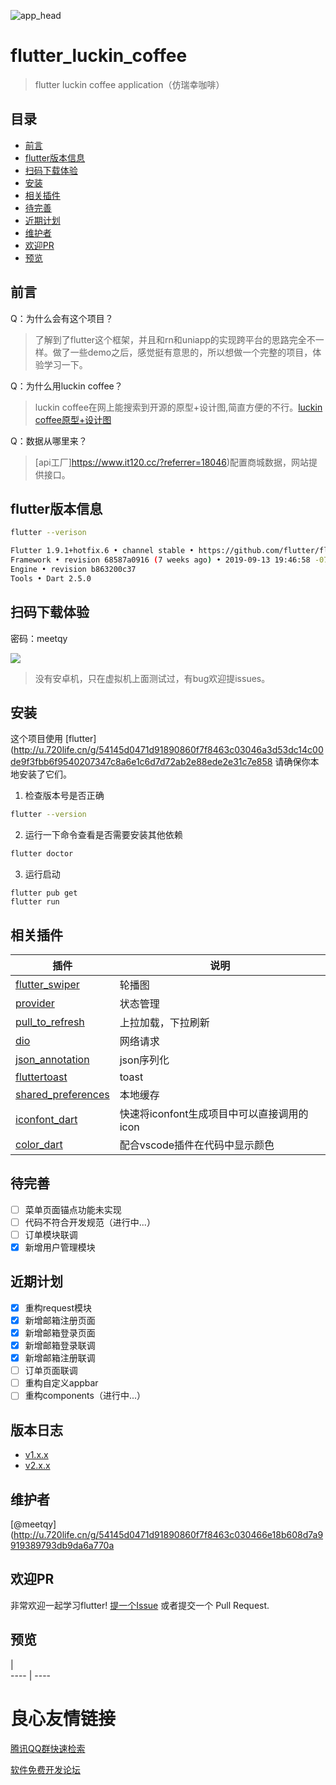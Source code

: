 ![app_head](./readme/images/githead1.png)

# flutter_luckin_coffee

> flutter luckin coffee application（仿瑞幸咖啡）

## 目录

- [前言](#前言)
- [flutter版本信息](#flutter版本信息)
- [扫码下载体验](#扫码下载体验)
- [安装](#安装)
- [相关插件](#相关插件)
- [待完善](#待完善)
- [近期计划](#近期计划)
- [维护者](#维护者)
- [欢迎PR](#欢迎PR)
- [预览](#预览)

## 前言

Q：为什么会有这个项目？

> 了解到了flutter这个框架，并且和rn和uniapp的实现跨平台的思路完全不一样。做了一些demo之后，感觉挺有意思的，所以想做一个完整的项目，体验学习一下。

Q：为什么用luckin coffee？

> luckin coffee在网上能搜索到开源的原型+设计图,简直方便的不行。[luckin coffee原型+设计图](http://u.720life.cn/g/71446ccd22fdeaf0c6064fec8055bb32196593ee2460c419c53eb848cd5d844473f29819806fc0dba540ac835cb9a9d38783301a2a1f60dffeee9b1a7f2a8a5c184c992bb0896bd4f0f3db24e353a8d1) 

Q：数据从哪里来？

> [api工厂]https://www.it120.cc/?referrer=18046)配置商城数据，网站提供接口。

## flutter版本信息

``` sh
flutter --verison
```

``` sh
Flutter 1.9.1+hotfix.6 • channel stable • https://github.com/flutter/flutter.git
Framework • revision 68587a0916 (7 weeks ago) • 2019-09-13 19:46:58 -0700
Engine • revision b863200c37
Tools • Dart 2.5.0
```

## 扫码下载体验

密码：meetqy

![](./qrcode.png)

> 没有安卓机，只在虚拟机上面测试过，有bug欢迎提issues。

## 安装

这个项目使用 [flutter](http://u.720life.cn/g/54145d0471d91890860f7f8463c03046a3d53dc14c00de9f3fbb6f9540207347c8a6e1c6d7d72ab2e88ede2e31c7e858  请确保你本地安装了它们。

1. 检查版本号是否正确
```sh
flutter --version
```

2. 运行一下命令查看是否需要安装其他依赖
``` sh
flutter doctor
```

3. 运行启动
```
flutter pub get
flutter run
```

## 相关插件

插件 | 说明
---- | ----
[flutter_swiper](http://u.720life.cn/g/54145d0471d91890860f7f8463c030469c726917dae2d5b57035fa1efe682ea9ed670e12fb941a27d4773263e0da5abe)  | 轮播图
[provider](http://u.720life.cn/g/54145d0471d91890860f7f8463c0304657812d22408971f4e401a8be5cbc921ec2985cf9ff3b062eaf69535991bf684e)  | 状态管理
[pull_to_refresh](http://u.720life.cn/g/54145d0471d91890860f7f8463c030466e2096c8696610e61a4037c8bf970010696324fef23328b1cbb838252cd6c808)  | 上拉加载，下拉刷新
[dio](http://u.720life.cn/g/54145d0471d91890860f7f8463c03046e8c8d669b02a5a6af4e98a728ab494d45189cee03f6f8d843a032b59f800ad43)  | 网络请求
[json_annotation](http://u.720life.cn/g/54145d0471d91890860f7f8463c030461d7fb0ce9040fb59a7272f13c0a972406c67b703660c4017d73b519242dfbec5feea554be7910079a14a14856d3ca18d53e6debd12ac6ad2ada9e3bdb2495214f81c93221b512352222b24c0227add9c88abb4c28e6abec4dafaed5dc4e0ef5555b804814a48544e71a48b61280091efd113ff7453284046bb53d4b72446c324)  | json序列化
[fluttertoast](http://u.720life.cn/g/54145d0471d91890860f7f8463c03046ee3873dafab90e4d57447da1d5e5512bf46efd9faec2e8d9da4e8f8b105a252f)  | toast
[shared_preferences](http://u.720life.cn/g/54145d0471d91890860f7f8463c030464f476ff75e2536ca34b0e410629ed3362cdd918977a70d959ebf889d5672318d23f074340e49dfe1132ffc6ebb539c6617bbd6e5e97e6d7f44a4cef358ff692f)  | 本地缓存
[iconfont_dart](http://u.720life.cn/g/54145d0471d91890860f7f8463c030469639e7d841209b0e25293d630c4884ffb23713af6f054b8ba32ea859b8dde732)  | 快速将iconfont生成项目中可以直接调用的icon
[color_dart](http://u.720life.cn/g/54145d0471d91890860f7f8463c03046a66254cf2bb9b16aac3e17efc29829944d634c74845920f8a4e3296be224dcbf)  | 配合vscode插件在代码中显示颜色

## 待完善

- [ ] 菜单页面锚点功能未实现
- [ ] 代码不符合开发规范（进行中...）
- [ ] 订单模块联调
- [x] 新增用户管理模块

## 近期计划

- [x] 重构request模块
- [x] 新增邮箱注册页面
- [x] 新增邮箱登录页面
- [x] 新增邮箱登录联调
- [x] 新增邮箱注册联调
- [ ] 订单页面联调
- [ ] 重构自定义appbar
- [ ] 重构components（进行中...）

## 版本日志

- [v1.x.x](./readme/backlog/v1.x.x.md)
- [v2.x.x](./readme/backlog/v2.x.x.md)

## 维护者

[@meetqy](http://u.720life.cn/g/54145d0471d91890860f7f8463c030466e18b608d7a9919389793db9da6a770a 

## 欢迎PR

非常欢迎一起学习flutter! [提一个Issue](http://u.720life.cn/g/54145d0471d91890860f7f8463c030460c8436850d06b3ede677ae3433b3176df9367cd8911a9f7f4129450a08626b586729916d4cf0bba58aa16f92105fceaa)  或者提交一个 Pull Request.

## 预览

  |   
---- | ----



 # 良心友情链接

[腾讯QQ群快速检索](http://u.720life.cn/s/8cf73f7c)

[软件免费开发论坛](http://u.720life.cn/s/bbb01dc0)